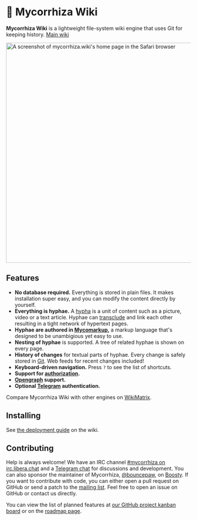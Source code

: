 # 🍄 Mycorrhiza Wiki

**Mycorrhiza Wiki** is a lightweight file-system wiki engine that uses Git for keeping history. [Main wiki](https://mycorrhiza.wiki)

<img src="https://mycorrhiza.wiki/binary/release/1.6/screenshot" alt="A screenshot of mycorrhiza.wiki's home page in the Safari browser" width="600">

## Features

* **No database required.** Everything is stored in plain files. It makes installation super easy, and you can modify the content directly by yourself.
* **Everything is hyphae.** A [hypha] is a unit of content such as a picture, video or a text article. Hyphae can [transclude][transclusion] and link each other resulting in a tight network of hypertext pages.
* **Hyphae are authored in [Mycomarkup],** a markup language that's designed to be unambigious yet easy to use.
* **Nesting of hyphae** is supported. A tree of related hyphae is shown on every page.
* **History of changes** for textual parts of hyphae. Every change is safely stored in [Git]. Web feeds for recent changes included!
* **Keyboard-driven navigation.** Press `?` to see the list of shortcuts.
* **Support for [authorization].**
* **[Opengraph] support.**
* **Optional [Telegram] authentication.**

Compare Mycorrhiza Wiki with other engines on [WikiMatrix](https://www.wikimatrix.org/show/mycorrhiza).

## Installing

See [the deployment guide](https://mycorrhiza.wiki/hypha/guide/deployment) on the wiki.

## Contributing

Help is always welcome! We have an IRC channel [#mycorrhiza on irc.libera.chat]
and a [Telegram chat] for discussions and development. You can also sponsor the
maintainer of Mycorrhiza, [@bouncepaw], on [Boosty]. If you want to contribute
with code, you can either open a pull request on GitHub or send a patch to the
[mailing list]. Feel free to open an issue on GitHub or contact us directly.

You can view the list of planned features at [our GitHub project kanban
board][kanban] or on the [roadmap page].

[hypha]: https://mycorrhiza.wiki/hypha/feature/hypha
[transclusion]: https://mycorrhiza.wiki/hypha/feature/transclusion
[authorization]: https://mycorrhiza.wiki/hypha/feature/authorization
[Mycomarkup]: https://mycorrhiza.wiki/help/en/mycomarkup
[Git]: https://mycorrhiza.wiki/hypha/integration/git
[Opengraph]: https://mycorrhiza.wiki/hypha/standard/opengraph
[Telegram]: https://mycorrhiza.wiki/help/en/telegram

[#mycorrhiza on irc.libera.chat]: irc://irc.libera.chat/#mycorrhiza
[Telegram chat]: https://t.me/mycorrhizadev
[@bouncepaw]: https://github.com/bouncepaw
[Boosty]: https://boosty.to/bouncepaw
[mailing list]: https://lists.sr.ht/~handlerug/mycorrhiza-devel
[kanban]: https://github.com/bouncepaw/mycorrhiza/projects/1
[roadmap page]: https://mycorrhiza.wiki/hypha/release/roadmap
